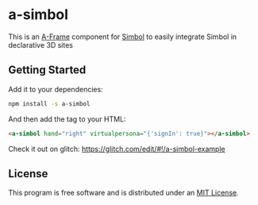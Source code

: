 # a-simbol

This is an [A-Frame](https://aframe.io) component for [Simbol](https://simbol.io) to easily integrate Simbol in declarative 3D sites

## Getting Started

Add it to your dependencies:

```bash
npm install -s a-simbol
```

And then add the tag to your HTML:

```html
<a-simbol hand="right" virtualpersona="{'signIn': true}"></a-simbol>
```

Check it out on glitch: https://glitch.com/edit/#!/a-simbol-example

## License

This program is free software and is distributed under an [MIT License](https://github.com/wearesimbol/a-simbol/blob/master/LICENSE).
